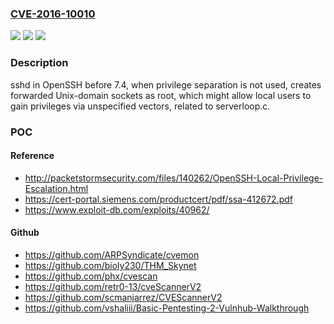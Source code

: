 ### [CVE-2016-10010](https://cve.mitre.org/cgi-bin/cvename.cgi?name=CVE-2016-10010)
![](https://img.shields.io/static/v1?label=Product&message=n%2Fa&color=blue)
![](https://img.shields.io/static/v1?label=Version&message=n%2Fa&color=blue)
![](https://img.shields.io/static/v1?label=Vulnerability&message=n%2Fa&color=brighgreen)

### Description

sshd in OpenSSH before 7.4, when privilege separation is not used, creates forwarded Unix-domain sockets as root, which might allow local users to gain privileges via unspecified vectors, related to serverloop.c.

### POC

#### Reference
- http://packetstormsecurity.com/files/140262/OpenSSH-Local-Privilege-Escalation.html
- https://cert-portal.siemens.com/productcert/pdf/ssa-412672.pdf
- https://www.exploit-db.com/exploits/40962/

#### Github
- https://github.com/ARPSyndicate/cvemon
- https://github.com/bioly230/THM_Skynet
- https://github.com/phx/cvescan
- https://github.com/retr0-13/cveScannerV2
- https://github.com/scmanjarrez/CVEScannerV2
- https://github.com/vshaliii/Basic-Pentesting-2-Vulnhub-Walkthrough

